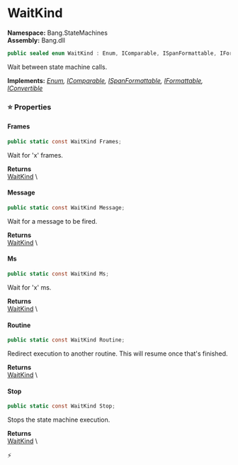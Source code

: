 # WaitKind

**Namespace:** Bang.StateMachines \
**Assembly:** Bang.dll

```csharp
public sealed enum WaitKind : Enum, IComparable, ISpanFormattable, IFormattable, IConvertible
```

Wait between state machine calls.

**Implements:** _[Enum](https://learn.microsoft.com/en-us/dotnet/api/System.Enum?view=net-7.0), [IComparable](https://learn.microsoft.com/en-us/dotnet/api/System.IComparable?view=net-7.0), [ISpanFormattable](https://learn.microsoft.com/en-us/dotnet/api/System.ISpanFormattable?view=net-7.0), [IFormattable](https://learn.microsoft.com/en-us/dotnet/api/System.IFormattable?view=net-7.0), [IConvertible](https://learn.microsoft.com/en-us/dotnet/api/System.IConvertible?view=net-7.0)_

### ⭐ Properties
#### Frames
```csharp
public static const WaitKind Frames;
```

Wait for 'x' frames.

**Returns** \
[WaitKind](../../Bang/StateMachines/WaitKind.html) \
#### Message
```csharp
public static const WaitKind Message;
```

Wait for a message to be fired.

**Returns** \
[WaitKind](../../Bang/StateMachines/WaitKind.html) \
#### Ms
```csharp
public static const WaitKind Ms;
```

Wait for 'x' ms.

**Returns** \
[WaitKind](../../Bang/StateMachines/WaitKind.html) \
#### Routine
```csharp
public static const WaitKind Routine;
```

Redirect execution to another routine. This will resume once that's finished.

**Returns** \
[WaitKind](../../Bang/StateMachines/WaitKind.html) \
#### Stop
```csharp
public static const WaitKind Stop;
```

Stops the state machine execution.

**Returns** \
[WaitKind](../../Bang/StateMachines/WaitKind.html) \


⚡
